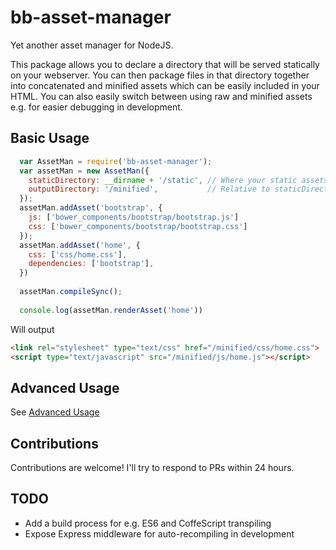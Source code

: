 # bb-asset-manager
Yet another asset manager for NodeJS.

This package allows you to declare a directory that will be served statically on your webserver.
You can then package files in that directory together into concatenated and minified assets
which can be easily included in your HTML. You can also easily switch between using raw and minified
assets e.g. for easier debugging in development.

## Basic Usage
```js
  var AssetMan = require('bb-asset-manager');
  var assetMan = new AssetMan({
    staticDirectory: __dirname + '/static', // Where your static assets live
    outputDirectory: '/minified',           // Relative to staticDirectory
  });
  assetMan.addAsset('bootstrap', {
    js: ['bower_components/bootstrap/bootstrap.js']
    css: ['bower_components/bootstrap/bootstrap.css']
  });
  assetMan.addAsset('home', {
    css: ['css/home.css'],
    dependencies: ['bootstrap'],
  })
  
  assetMan.compileSync();
  
  console.log(assetMan.renderAsset('home'))
```

Will output

```html
<link rel="stylesheet" type="text/css" href="/minified/css/home.css">
<script type="text/javascript" src="/minified/js/home.js"></script>
```

## Advanced Usage
See [Advanced Usage](AdvancedUsage.md)


## Contributions
Contributions are welcome! I'll try to respond to PRs within 24 hours.

## TODO
* Add a build process for e.g. ES6 and CoffeScript transpiling
* Expose Express middleware for auto-recompiling in development
